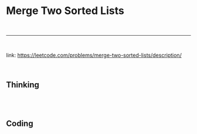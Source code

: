 # Merge Two Sorted Lists

<br>

----

<br>

link: https://leetcode.com/problems/merge-two-sorted-lists/description/

<br>

## Thinking

<br>
<br>

## Coding

```java

```
